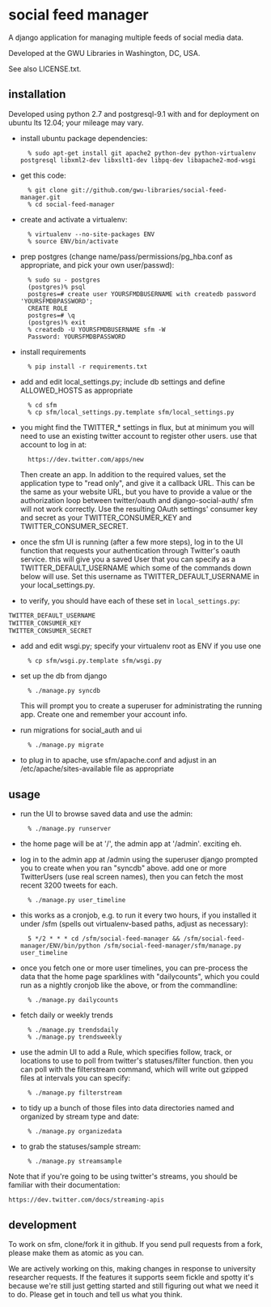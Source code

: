 social feed manager
===================

A django application for managing multiple feeds of social media data.

Developed at the GWU Libraries in Washington, DC, USA.

See also LICENSE.txt.


installation
------------

Developed using python 2.7 and postgresql-9.1 with and for deployment
on ubuntu lts 12.04; your mileage may vary.

* install ubuntu package dependencies:
        
        % sudo apt-get install git apache2 python-dev python-virtualenv postgresql libxml2-dev libxslt1-dev libpq-dev libapache2-mod-wsgi

* get this code:

        % git clone git://github.com/gwu-libraries/social-feed-manager.git
        % cd social-feed-manager

* create and activate a virtualenv:
  
        % virtualenv --no-site-packages ENV
        % source ENV/bin/activate
    
* prep postgres (change name/pass/permissions/pg_hba.conf as appropriate, and pick your own user/passwd):
    
        % sudo su - postgres
        (postgres)% psql
        postgres=# create user YOURSFMDBUSERNAME with createdb password 'YOURSFMDBPASSWORD';
        CREATE ROLE
        postgres=# \q
        (postgres)% exit
        % createdb -U YOURSFMDBUSERNAME sfm -W
        Password: YOURSFMDBPASSWORD

* install requirements

        % pip install -r requirements.txt

* add and edit local_settings.py; include db settings and define
ALLOWED_HOSTS as appropriate

        % cd sfm
        % cp sfm/local_settings.py.template sfm/local_settings.py

* you might find the TWITTER_* settings in flux, but at minimum you will
need to use an existing twitter account to register other users.  use that
account to log in at:

        https://dev.twitter.com/apps/new

    Then create an app.  In addition to the required values, set
    the application type to "read only", and give it a callback URL.
    This can be the same as your website URL, but you have to provide
    a value or the authorization loop between twitter/oauth and
    django-social-auth/ sfm will not work correctly.  Use the resulting
    OAuth settings' consumer key and secret as your TWITTER_CONSUMER_KEY
    and TWITTER_CONSUMER_SECRET.

* once the sfm UI is running (after a few more steps), log in to the
UI function that requests your authentication through Twitter's oauth
service.  this will give you a saved User that you can specify as a
TWITTER_DEFAULT_USERNAME which some of the commands down below will use.
Set this username as TWITTER_DEFAULT_USERNAME in your local_settings.py.

* to verify, you should have each of these set in ```local_settings.py```:

```python
TWITTER_DEFAULT_USERNAME 
TWITTER_CONSUMER_KEY
TWITTER_CONSUMER_SECRET
```

* add and edit wsgi.py; specify your virtualenv root as ENV if you use one

        % cp sfm/wsgi.py.template sfm/wsgi.py

* set up the db from django

        % ./manage.py syncdb

    This will prompt you to create a superuser for administrating the
    running app.  Create one and remember your account info.

* run migrations for social_auth and ui

        % ./manage.py migrate

* to plug in to apache, use sfm/apache.conf and adjust in an 
  /etc/apache/sites-available file as appropriate


usage
-----

* run the UI to browse saved data and use the admin:

        % ./manage.py runserver

* the home page will be at '/', the admin app at '/admin'. exciting eh.

* log in to the admin app at /admin using the superuser django prompted
you to create when you ran "syncdb" above.  add one or more TwitterUsers
(use real screen names), then you can fetch the most recent 3200 tweets
for each.

        % ./manage.py user_timeline

* this works as a cronjob, e.g. to run it every two hours, if you installed
it under /sfm (spells out virtualenv-based paths, adjust as necessary):

        5 */2 * * * cd /sfm/social-feed-manager && /sfm/social-feed-manager/ENV/bin/python /sfm/social-feed-manager/sfm/manage.py user_timeline

* once you fetch one or more user timelines, you can pre-process the
data that the home page sparklines with "dailycounts", which you could run as
a nightly cronjob like the above, or from the commandline:

        % ./manage.py dailycounts

* fetch daily or weekly trends

        % ./manage.py trendsdaily
        % ./manage.py trendsweekly

* use the admin UI to add a Rule, which specifies follow, track, or locations
to use to poll from twitter's statuses/filter function. then you can poll
with the filterstream command, which will write out gzipped files at intervals
you can specify:

        % ./manage.py filterstream

* to tidy up a bunch of those files into data directories named and organized
by stream type and date:

        % ./manage.py organizedata

* to grab the statuses/sample stream:

        % ./manage.py streamsample

Note that if you're going to be using twitter's streams, you should be 
familiar with their documentation:

    https://dev.twitter.com/docs/streaming-apis



development
-----------

To work on sfm, clone/fork it in github.  If you send pull requests from
a fork, please make them as atomic as you can.

We are actively working on this, making changes in response to university
researcher requests.  If the features it supports seem fickle and spotty
it's because we're still just getting started and still figuring out
what we need it to do.  Please get in touch and tell us what you think.
